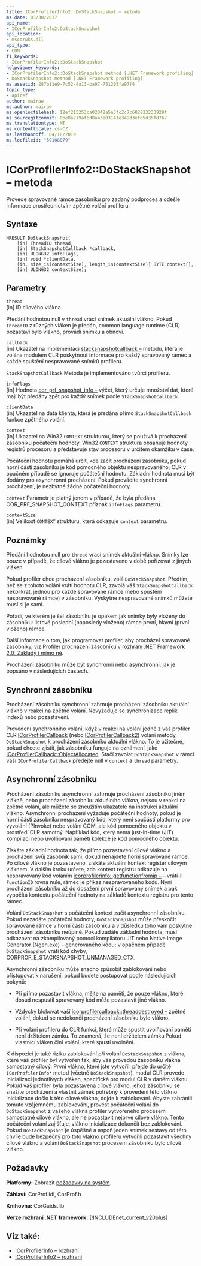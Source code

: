```yaml
---
title: ICorProfilerInfo2::DoStackSnapshot – metoda
ms.date: 03/30/2017
api_name:
- ICorProfilerInfo2.DoStackSnapshot
api_location:
- mscorwks.dll
api_type:
- COM
f1_keywords:
- ICorProfilerInfo2::DoStackSnapshot
helpviewer_keywords:
- ICorProfilerInfo2::DoStackSnapshot method [.NET Framework profiling]
- DoStackSnapshot method [.NET Framework profiling]
ms.assetid: 287b11e9-7c52-4a13-ba97-751203fa97f4
topic_type:
- apiref
author: mairaw
ms.author: mairaw
ms.openlocfilehash: 12ef215253ca02048a5a3fc2c7c682823233929f
ms.sourcegitcommit: 0be8a279af6d8a43e03141e349d3efd5d35f8767
ms.translationtype: MT
ms.contentlocale: cs-CZ
ms.lasthandoff: 04/18/2019
ms.locfileid: "59108079"
---
```

# <a name="icorprofilerinfo2dostacksnapshot-method"></a>ICorProfilerInfo2::DoStackSnapshot – metoda
Provede spravované rámce zásobníku pro zadaný podproces a odešle informace prostřednictvím zpětné volání profileru.  
  
## <a name="syntax"></a>Syntaxe  
  
```  
HRESULT DoStackSnapshot(  
    [in] ThreadID thread,  
    [in] StackSnapshotCallback *callback,  
    [in] ULONG32 infoFlags,  
    [in] void *clientData,  
    [in, size_is(contextSize), length_is(contextSize)] BYTE context[],  
    [in] ULONG32 contextSize);  
```  
  
## <a name="parameters"></a>Parametry  
 `thread`  
 [in] ID cílového vlákna.  
  
 Předání hodnotou null v `thread` vrací snímek aktuální vlákno. Pokud `ThreadID` z různých vláken je předán, common language runtime (CLR) pozastaví bylo vlákno, provádí snímku a obnoví.  
  
 `callback`  
 [in] Ukazatel na implementaci [stacksnapshotcallback –](../../../../docs/framework/unmanaged-api/profiling/stacksnapshotcallback-function.md) metodu, která je volána modulem CLR poskytnout informace pro každý spravovaný rámec a každé spuštění nespravované snímků profileru.  
  
 `StackSnapshotCallback` Metoda je implementováno tvůrci profileru.  
  
 `infoFlags`  
 [in] Hodnota [cor_prf_snapshot_info –](../../../../docs/framework/unmanaged-api/profiling/cor-prf-snapshot-info-enumeration.md) výčet, který určuje množství dat, které mají být předány zpět pro každý snímek podle `StackSnapshotCallback`.  
  
 `clientData`  
 [in] Ukazatel na data klienta, která je předána přímo `StackSnapshotCallback` funkce zpětného volání.  
  
 `context`  
 [in] Ukazatel na Win32 `CONTEXT` strukturou, který se používá k procházení zásobníku počáteční hodnoty. Win32 `CONTEXT` struktura obsahuje hodnoty registrů procesoru a představuje stav procesoru v určitém okamžiku v čase.  
  
 Počáteční hodnotu pomáhá určit, kde začít procházení zásobníku, pokud horní části zásobníku je kód pomocného objektu nespravovaného; CLR v opačném případě se ignoruje počáteční hodnotu. Základní hodnota musí být dodány pro asynchronní procházení. Pokud provádíte synchronní procházení, je nezbytné žádné počáteční hodnoty.  
  
 `context` Parametr je platný jenom v případě, že byla předána COR_PRF_SNAPSHOT_CONTEXT příznak `infoFlags` parametru.  
  
 `contextSize`  
 [in] Velikost `CONTEXT` strukturu, která odkazuje `context` parametru.  
  
## <a name="remarks"></a>Poznámky  
 Předání hodnotou null pro `thread` vrací snímek aktuální vlákno. Snímky lze pouze v případě, že cílové vlákno je pozastaveno v době pořizovat z jiných vláken.  
  
 Pokud profiler chce procházení zásobníku, volá `DoStackSnapshot`. Předtím, než se z tohoto volání vrátí hodnotu CLR, zavolá váš `StackSnapshotCallback` několikrát, jednou pro každé spravované rámce (nebo spuštění nespravované rámce) v zásobníku. Vyskytne nespravované snímků můžete musí si je sami.  
  
 Pořadí, ve kterém je šel zásobníku je opakem jak snímky byly vloženy do zásobníku: listové poslední (naposledy vloženo) rámce první, hlavní (první vloženo) rámce.  
  
 Další informace o tom, jak programovat profiler, aby procházel spravované zásobníky, viz [Profiler procházení zásobníku v rozhraní .NET Framework 2.0: Základy i mimo ně](https://go.microsoft.com/fwlink/?LinkId=73638).  
  
 Procházení zásobníku může být synchronní nebo asynchronní, jak je popsáno v následujících částech.  
  
## <a name="synchronous-stack-walk"></a>Synchronní zásobníku  
 Procházení zásobníku synchronní zahrnuje procházení zásobníku aktuální vlákno v reakci na zpětné volání. Nevyžaduje se synchronizace replik indexů nebo pozastavení.  
  
 Provedení synchronního volání, když v reakci na volání jedné z váš profiler CLR [ICorProfilerCallback](../../../../docs/framework/unmanaged-api/profiling/icorprofilercallback-interface.md) (nebo [ICorProfilerCallback2](../../../../docs/framework/unmanaged-api/profiling/icorprofilercallback2-interface.md)) volání metody, `DoStackSnapshot` k procházení zásobníku aktuální vlákno. To je užitečné, pokud chcete zjistit, jak zásobníku funguje na oznámení, jako [ICorProfilerCallback::ObjectAllocated](../../../../docs/framework/unmanaged-api/profiling/icorprofilercallback-objectallocated-method.md). Stačí zavolat `DoStackSnapshot` v rámci vaší `ICorProfilerCallback` předejte null v `context` a `thread` parametry.  
  
## <a name="asynchronous-stack-walk"></a>Asynchronní zásobníku  
 Procházení zásobníku asynchronní zahrnuje procházení zásobníku jiném vlákně, nebo procházení zásobníku aktuálního vlákna, nejsou v reakci na zpětné volání, ale můžete se zneužitím ukazatele na instrukci aktuální vlákno. Asynchronní procházení vyžaduje počáteční hodnoty, pokud je horní části zásobníku nespravovaný kód, který není součástí platformy pro vyvolání (PInvoke) nebo volání COM, ale kód pomocného objektu v prostředí CLR samotný. Například kód, který nemá just-in-time (JIT) kompilaci nebo uvolňování paměti kolekce je kód pomocného objektu.  
  
 Získáte základní hodnota tak, že přímo pozastavení cílové vlákno a procházení svůj zásobník sami, dokud nenajdete horní spravované rámce. Po cílové vlákno je pozastaveno, získáte aktuální kontext register cílovým vláknem. V dalším kroku určete, zda kontext registru odkazuje na nespravovaný kód voláním [icorprofilerinfo::getfunctionfromip –](../../../../docs/framework/unmanaged-api/profiling/icorprofilerinfo-getfunctionfromip-method.md) – vrátí-li `FunctionID` rovná nule, rámec je příkaz nespravovaného kódu. Nyní procházení zásobníku až do dosažení první spravovaný snímek a pak vypočítá kontextu počáteční hodnoty na základě kontextu registru pro tento rámec.  
  
 Volání `DoStackSnapshot` s počáteční kontext začít asynchronní zásobníku. Pokud nezadáte počáteční hodnoty, `DoStackSnapshot` může přeskočit spravované rámce v horní části zásobníku a v důsledku toho vám poskytne procházení zásobníku neúplné. Pokud zadáte základní hodnota, musí odkazovat na zkompilovaný pomocí kompilátoru JIT nebo Native Image Generator (Ngen.exe) – generovaného kódu; v opačném případě `DoStackSnapshot` vrátí kód chyby, CORPROF_E_STACKSNAPSHOT_UNMANAGED_CTX.  
  
 Asynchronní zásobníku může snadno způsobit zablokování nebo přistupovat k narušení, pokud budete postupovat podle následujících pokynů:  
  
-   Při přímo pozastavit vlákna, mějte na paměti, že pouze vlákno, které dosud nespustil spravovaný kód může pozastavit jiné vlákno.  
  
-   Vždycky blokovat vaší [icorprofilercallback::threaddestroyed –](../../../../docs/framework/unmanaged-api/profiling/icorprofilercallback-threaddestroyed-method.md) zpětné volání, dokud se nedokončí procházení zásobníku bylo vlákno.  
  
-   Při volání profileru do CLR funkci, která může spustit uvolňování paměti není držitelem zámku. To znamená, že není držitelem zámku Pokud vlastnící vláken činí volání, které spustí uvolnění.  
  
 K dispozici je také riziku zablokování při volání `DoStackSnapshot` z vlákna, které váš profiler byl vytvořen tak, aby vás provedou zásobníku vlákna samostatný cílový. První vlákno, které jste vytvořili přejde do určité `ICorProfilerInfo*` metod (včetně `DoStackSnapshot`), modul CLR provede inicializaci jednotlivých vláken, specifická pro modul CLR v daném vláknu. Pokud váš profiler byla pozastavena cílové vlákno, jehož zásobníku se snažíte procházení a vlastnit zámek potřebný k provedení této vlákno inicializace došlo k této cílové vlákno, dojde k zablokování. Abyste zabránili tomuto vzájemnému zablokování, provést počáteční volání do `DoStackSnapshot` z vašeho vlákna profiler vytvořeného procesem samostatné cílové vlákno, ale ne pozastavit nejprve cílové vlákno. Tento počáteční volání zajišťuje, vlákno inicializace dokončit bez zablokování. Pokud `DoStackSnapshot` je úspěšné a aspoň jeden snímek sestavy od této chvíle bude bezpečný pro toto vlákno profileru vytvořili pozastavit všechny cílové vlákno a volání `DoStackSnapshot` procesem zásobníku bylo cílové vlákno.  
  
## <a name="requirements"></a>Požadavky  
 **Platformy:** Zobrazit [požadavky na systém](../../../../docs/framework/get-started/system-requirements.md).  
  
 **Záhlaví:** CorProf.idl, CorProf.h  
  
 **Knihovna:** CorGuids.lib  
  
 **Verze rozhraní .NET framework:** [!INCLUDE[net_current_v20plus](../../../../includes/net-current-v20plus-md.md)]  
  
## <a name="see-also"></a>Viz také:

- [ICorProfilerInfo – rozhraní](../../../../docs/framework/unmanaged-api/profiling/icorprofilerinfo-interface.md)
- [ICorProfilerInfo2 – rozhraní](../../../../docs/framework/unmanaged-api/profiling/icorprofilerinfo2-interface.md)
